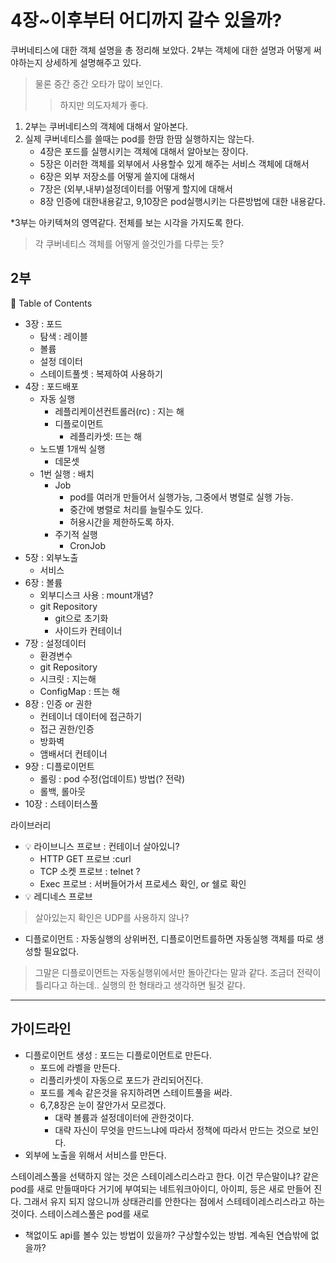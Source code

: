 # 4장~이후부터 어디까지 갈수 있을까?
쿠버네티스에 대한 객체 설명을 총 정리해 보았다.
2부는 객체에 대한 설명과 어떻게 써야하는지 상세하게 설명해주고 있다.
>물론 중간 중간 오타가 많이 보인다.
>> 하지만 의도자체가 좋다.

1. 2부는 쿠버네티스의 객체에 대해서 알아본다. 
2. 실제 쿠버네티스를 쓸때는 pod를 한땀 한땀 실행하지는 않는다.
   - 4장은 포드를 실행시키는 객체에 대해서 알아보는 장이다.
   - 5장은 이러한 객체를 외부에서 사용할수 있게 해주는 서비스 객체에 대해서
   - 6장은 외부 저장소를 어떻게 쓸지에 대해서
   - 7장은 (외부,내부)설정데이터를 어떻게 할지에 대해서
   - 8장 인증에 대한내용같고, 9,10장은 pod실행시키는 다른방법에 대한 내용같다.

*3부는 아키텍쳐의 영역같다. 전체를 보는 시각을 가지도록 한다.
> 각 쿠버네티스 객체를 어떻게 쓸것인가를 다루는 듯?
## 2부
:memo: Table of Contents
- 3장 : 포드
    - 탐색 : 레이블
    - 볼륨
    - 설정 데이터
    - 스테이트풀셋 : 복제하여 사용하기
- 4장 : 포드배포
    - 자동 실행
      - 레플리케이션컨트롤러(rc) : 지는 해
      - 디플로이먼트
        - 레플리카셋: 뜨는 해
    - 노드별 1개씩 실행
      - 데몬셋
    - 1번 실행 : 배치
      - Job
        - pod를 여러개 만들어서 실행가능, 그중에서 병렬로 실행 가능. 
        - 중간에 병렬로 처리를 늘릴수도 있다.
        - 허용시간을 제한하도록 하자.
      - 주기적 실행
        - CronJob
- 5장 : 외부노출
    - 서비스
- 6장 : 볼륨
    - 외부디스크 사용 : mount개념?
    - git Repository
      - git으로 초기화
      - 사이드카 컨테이너
- 7장 : 설정데이터 
    - 환경변수
    - git Repository
    - 시크릿 : 지는해
    - ConfigMap : 뜨는 해
- 8장 : 인증 or 권한
    - 컨테이너 데이터에 접근하기
    - 접근 권한/인증
    - 방화벽
    - 앰배서더 컨테이너
- 9장 : 디플로이먼트 
    - 롤링 : pod 수정(업데이트) 방법(? 전략)
    - 롤백, 롤아웃
- 10장 : 스테이터스풀

라이브러리
* :bulb: 라이브니스 프로브 : 컨테이너 살아있니?
  - HTTP GET 프로브 :curl
  - TCP 소켓 프로브 : telnet ?
  - Exec 프로브 : 서버들어가서 프로세스 확인, or 쉘로 확인
* :bulb: 레디네스 프로브

> 살아있는지 확인은 UDP를 사용하지 않나?

* 디플로이먼트 : 자동실행의 상위버전, 디플로이먼트를하면 자동실행 객체를 따로 생성할 필요없다. 
> 그말은 디플로이먼트는 자동실행위에서만 돌아간다는 말과 같다. 조금더 전략이 틀리다고 하는데.. 실행의 한 형태라고 생각하면 될것 같다.

---

## 가이드라인
- 디플로이먼트 생성 : 포드는 디플로이먼트로 만든다.
  - 포드에 라벨을 만든다.
  - 리플리카셋이 자동으로 포드가 관리되어진다.
  - 포드를 계속 같은것을 유지하려면 스테이트풀을 써라.
  - 6,7,8장은 눈이 잘안가서 모르겠다.
    - 대략 볼륨과 설정데이터에 관한것이다.
    - 대략 자신이 무엇을 만드느냐에 따라서 정책에 따라서 만드는 것으로 보인다.
- 외부에 노출을 위해서 서비스를 만든다.


스테이레스풀을 선택하지 않는 것은 스테이레스리스라고 한다.
이건 무슨말이냐? 같은 pod를 새로 만들때마다 거기에 부여되는 네트워크아이디, 아이피, 등은 새로 만들어 진다. 그래서 유지 되지 않으니까 상태관리를 안한다는 점에서 스테테이레스리스라고 하는것이다. 스테이스레스풀은 pod를 새로 

* 책없이도 api를 볼수 있는 방법이 있을까? 구상할수있는 방법. 계속된 연습밖에 없을까?